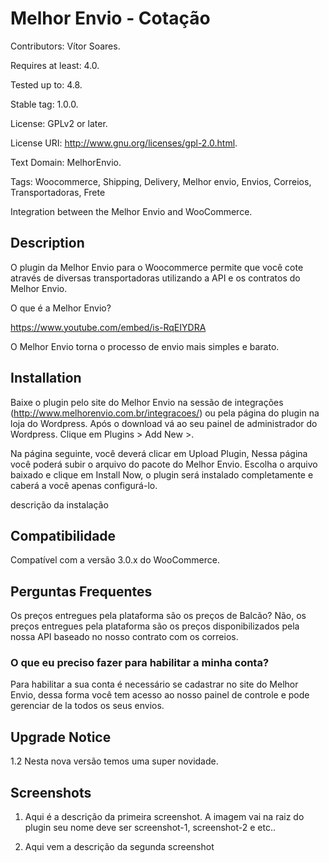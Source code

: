 # Melhor Envio - Cotação
Contributors: Vítor Soares.

Requires at least: 4.0.

Tested up to: 4.8.

Stable tag: 1.0.0.

License: GPLv2 or later.

License URI: http://www.gnu.org/licenses/gpl-2.0.html.

Text Domain: MelhorEnvio.

Tags: Woocommerce, Shipping, Delivery, Melhor envio, Envios, Correios, Transportadoras, Frete

Integration between the Melhor Envio and WooCommerce.

## Description
O plugin da Melhor Envio para o Woocommerce permite que você cote através de diversas transportadoras utilizando a API e os contratos do Melhor Envio.

O que é a Melhor Envio?

https://www.youtube.com/embed/is-RqEIYDRA

O Melhor Envio torna o processo de envio mais simples e barato.

## Installation
Baixe o plugin pelo site do Melhor Envio na sessão de integrações (http://www.melhorenvio.com.br/integracoes/) ou pela página do plugin na loja do Wordpress. Após o download vá ao seu painel de administrador do Wordpress. Clique em Plugins > Add New >.

 Na página seguinte, você deverá clicar em Upload Plugin, Nessa página você poderá subir o arquivo do pacote do Melhor Envio. Escolha o arquivo baixado e clique em Install Now, o plugin será instalado completamente e caberá a você apenas configurá-lo.

descrição da instalação

## Compatibilidade

Compatível com a versão 3.0.x do WooCommerce.

## Perguntas Frequentes
Os preços entregues pela plataforma são os preços de Balcão? Não, os preços entregues pela plataforma são os preços disponibilizados pela nossa API baseado no nosso contrato com os correios.

### O que eu preciso fazer para habilitar a minha conta?
Para habilitar a sua conta é necessário se cadastrar no site do Melhor Envio, dessa forma você tem acesso ao nosso painel de controle e pode gerenciar de la todos os seus envios.

## Upgrade Notice

1.2 Nesta nova versão temos uma super novidade.

## Screenshots

1. Aqui é a descrição da primeira screenshot. A imagem vai na raiz do plugin seu nome deve ser screenshot-1, screenshot-2 e etc..

2. Aqui vem a descrição da segunda screenshot

